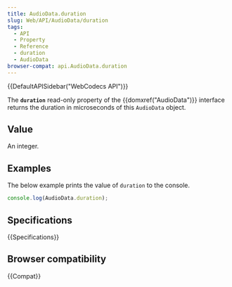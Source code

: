```yaml
---
title: AudioData.duration
slug: Web/API/AudioData/duration
tags:
  - API
  - Property
  - Reference
  - duration
  - AudioData
browser-compat: api.AudioData.duration
---
```

{{DefaultAPISidebar("WebCodecs API")}}

The **`duration`** read-only property of the {{domxref("AudioData")}} interface returns the duration in microseconds of this `AudioData` object.

## Value

An integer.

## Examples

The below example prints the value of `duration` to the console.

```js
console.log(AudioData.duration);
```

## Specifications

{{Specifications}}

## Browser compatibility

{{Compat}}
